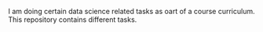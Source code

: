 I am doing certain data science related tasks as oart of a course curriculum.
This repository contains different tasks.
